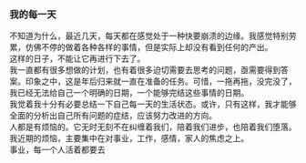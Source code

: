 ### 我的每一天  
 
不知道为什么，最近几天，每天都在感觉处于一种快要崩溃的边缘。我感觉特别劳累，仿佛不停的做着各种各样的事情，但是实际上却没有看到任何的产出。  
这样的日子，不能让它再进行下去了。  
我一直都有很多想做的计划，也有着很多迫切需要去思考的问题，亟需要得到答案。印象之中，这是年后归来就一直在准备的任务。可惜，一拖再拖，没完没了，我已经无法给自己一个明确的日期，一个能够完结这些事情的日期。  
我觉着我十分有必要总结一下自己每一天的生活状态。或许，只有这样，我才能够全面的分析出自己所有问题的症结，应该努力改进的方向。  
人都是有烦恼的。它无时无刻不在纠缠着我们，陪着我们进步，也陪着我们堕落。我近期的烦恼，主要集中在对事业，工作，感情，家人的焦虑之上。  
事业，每一个人活着都要去 